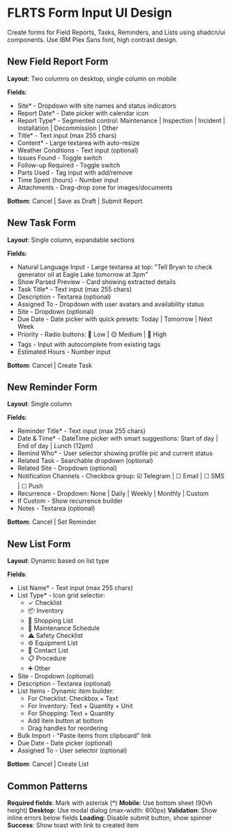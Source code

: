 # FLRTS Form Input UI Design

Create forms for Field Reports, Tasks, Reminders, and Lists using shadcn/ui components. Use IBM Plex Sans font, high contrast design.

## New Field Report Form

**Layout**: Two columns on desktop, single column on mobile

**Fields**:
- Site* - Dropdown with site names and status indicators
- Report Date* - Date picker with calendar icon
- Report Type* - Segmented control: Maintenance | Inspection | Incident | Installation | Decommission | Other
- Title* - Text input (max 255 chars)
- Content* - Large textarea with auto-resize
- Weather Conditions - Text input (optional)
- Issues Found - Toggle switch
- Follow-up Required - Toggle switch  
- Parts Used - Tag input with add/remove
- Time Spent (hours) - Number input
- Attachments - Drag-drop zone for images/documents

**Bottom**: Cancel | Save as Draft | Submit Report

## New Task Form

**Layout**: Single column, expandable sections

**Fields**:
- Natural Language Input - Large textarea at top: "Tell Bryan to check generator oil at Eagle Lake tomorrow at 3pm"
- Show Parsed Preview - Card showing extracted details
- Task Title* - Text input (max 255 chars)
- Description - Textarea (optional)
- Assigned To - Dropdown with user avatars and availability status
- Site - Dropdown (optional)
- Due Date - Date picker with quick presets: Today | Tomorrow | Next Week
- Priority - Radio buttons: 🔵 Low | 🟡 Medium | 🔴 High
- Tags - Input with autocomplete from existing tags
- Estimated Hours - Number input

**Bottom**: Cancel | Create Task

## New Reminder Form

**Layout**: Single column

**Fields**:
- Reminder Title* - Text input (max 255 chars)
- Date & Time* - DateTime picker with smart suggestions: Start of day | End of day | Lunch (12pm)
- Remind Who* - User selector showing profile pic and current status
- Related Task - Searchable dropdown (optional)
- Related Site - Dropdown (optional)
- Notification Channels - Checkbox group: ☑️ Telegram | ☐ Email | ☐ SMS | ☐ Push
- Recurrence - Dropdown: None | Daily | Weekly | Monthly | Custom
- If Custom - Show recurrence builder
- Notes - Textarea (optional)

**Bottom**: Cancel | Set Reminder

## New List Form

**Layout**: Dynamic based on list type

**Fields**:
- List Name* - Text input (max 255 chars)
- List Type* - Icon grid selector:
  - ✓ Checklist
  - 📦 Inventory
  - 🛒 Shopping List
  - 🔧 Maintenance Schedule
  - ⚠️ Safety Checklist
  - ⚙️ Equipment List
  - 👥 Contact List
  - 📋 Procedure
  - ➕ Other
- Site - Dropdown (optional)
- Description - Textarea (optional)
- List Items - Dynamic item builder:
  - For Checklist: Checkbox + Text
  - For Inventory: Text + Quantity + Unit
  - For Shopping: Text + Quantity
  - Add item button at bottom
  - Drag handles for reordering
- Bulk Import - "Paste items from clipboard" link
- Due Date - Date picker (optional)
- Assigned To - User selector (optional)

**Bottom**: Cancel | Create List

## Common Patterns

**Required fields**: Mark with asterisk (*)
**Mobile**: Use bottom sheet (90vh height)
**Desktop**: Use modal dialog (max-width: 600px)
**Validation**: Show inline errors below fields
**Loading**: Disable submit button, show spinner
**Success**: Show toast with link to created item